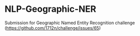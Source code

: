 # NLP-Geographic-NER
Submission for Geographic Named Entity Recognition challenge (https://github.com/1712n/challenge/issues/65)
